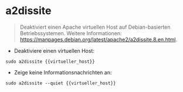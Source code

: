 # a2dissite

> Deaktiviert einen Apache virtuellen Host auf Debian-basierten Betriebssystemen.
> Weitere Informationen: <https://manpages.debian.org/latest/apache2/a2dissite.8.en.html>.

- Deaktiviere einen virtuellen Host:

`sudo a2dissite {{virtueller_host}}`

- Zeige keine Informationsnachrichten an:

`sudo a2dissite --quiet {{virtueller_host}}`
